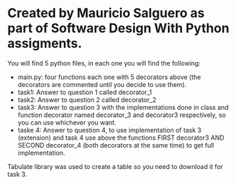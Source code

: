 # Created by Mauricio Salguero as part of Software Design With Python assigments.

You will find 5 python files, in each one you will find the following:

- main.py: four functions each one with 5 decorators above (the decorators are commented until you decide to use them).
- task1: Answer to question 1 called decorator_1
- task2: Answer to question 2 called decorator_2
- task3: Answer to question 3 with the implementations done in class and function decorator named decorator_3 and decorator3 respectively, so you can use whichever you want.
- taske 4: Answer to question 4, to use implementation of task 3 (extension) and task 4 use above the functions FIRST decorator3 AND SECOND decorator_4 (both decorators at the same time) to get full implementation.


Tabulate library was used to create a table so you need to download it for task 3.
